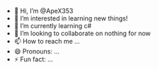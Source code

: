 - 👋 Hi, I’m @ApeX353
- 👀 I’m interested in learning new things!
- 🌱 I’m currently learning c#
- 💞️ I’m looking to collaborate on nothing for now
- 📫 How to reach me ...
- 😄 Pronouns: ...
- ⚡ Fun fact: ...

<!---
ApeX353/ApeX353 is a ✨ special ✨ repository because its `README.md` (this file) appears on your GitHub profile.
You can click the Preview link to take a look at your changes.
--->
